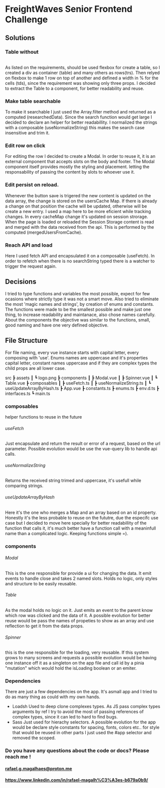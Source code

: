 # FreightWaves Senior Frontend Challenge

## Solutions

### Table without <table></table>
As listed on the requirements, should be used flexbox for create a table, so I created a div as container (table) and many others as rows(trs). Then relyed on flexbox to make 1 row on top of another and defined a width in % for the cells (tds), since the requirement was showing only three props. I decided to extract the Table to a component, for better readability and reuse.

### Make table searchable
To make it searchable I just used the Array.filter method and returned as a computed (researchedData). Since the search function would get large I decided to declare an helper for better readabillity. I normalized the strings with a composable (useNormalizeString) this makes the search case insensitive and trim it.

### Edit row on click
For editing the row I decided to create a Modal. In order to reuse it, it is an external component that accepts slots on the body and footer. The Modal component itself provides mostly the styling and placement. letting the responsability of passing the content by slots to whoever use it.

### Edit persist on reload.
Whenever the button save is trigered the new content is updated on the data array, the change is stored on the usersCache Map. If there is already a change on that position the cache will be updated, otherwise  will be create a new entry. I used a map here to be more eficient while tracking changes. In every cacheMap change it's updated on session strorage. When the page is loaded or reloaded the Session Storage content is read and merged with the data received from the api. This is performed by the computed (mergedUsersFromCache).

### Reach API and load
Here I used fetch API and encapsulated it on a composable (useFetch). In order to refetch when there is no searchString typed there is a watcher to trigger the request again.

## Decisions
I tried to type functions and variables the most possible, expect for few ocasions where strictly type it was not a smart move. Also tried to eliminate the most 'magic names and strings', by creation of enums and constants.
The functions were made to be the smallest possible and make just one thing, to increase readability and maintanace, also chose names carefully.
About the components the objective was similar to the functions, small, good naming and have one very defined objective.

## File Structure
For file naming, every vue instance starts with capital letter, every composing with 'use'.
Enums names are uppercase and it's properties capital letter, constant names uppercase and if they are complex types the child props are all lower case.

src
 ┣ assets
 ┃ ┗ logo.png
 ┣ components
 ┃ ┣ Modal.vue
 ┃ ┣ Spinner.vue
 ┃ ┗ Table.vue
 ┣ composables
 ┃ ┣ useFetch.ts
 ┃ ┣ useNormalizeString.ts
 ┃ ┗ useUpdateArrayByHash.ts
 ┣ App.vue
 ┣ constants.ts
 ┣ enums.ts
 ┣ env.d.ts
 ┣ interfaces.ts
 ┗ main.ts


### composables
helper functions to reuse in the future 
###### useFetch
Just encapsulate and return the result or error of a request, based on the url parameter. Possible evolution would be use the vue-query lib to handle api calls.
###### useNormalizeString
Returns the received string  trimed and uppercase, it's usefull while comparing strings.
###### useUpdateArrayByHash
Here it's the one who merges a Map and an array based on an id property. Honestly it's the less probable to reuse on the fututre, due the especifc use case but I decided to move here specially for better readabillity of the function that calls it, it's much better have a function call with a meaninfull name than a complicated logic. Keeping functions simple =).

### components
###### Modal
This is the one responsible for provide a ui for changing the data. It emit events to handle close and takes 2 named slots. Holds no logic, only styles and structure to be easily reusable.
###### Table
As the modal holds no logic on it. Just emits an event to the parent know which row was clicked and the data of it. A possible evolution for better reuse would be pass the names of propeties to show as an array and use reflection to get it from the data props.

###### Spinner
this is the one responsible for the loading, very reusable. If this system grows to many screens and requests a possible evolution would be having one instance off it as a singleton on the app file and call id by a pinia "mutation" which would hold the isLoading boolean or an emiter.

### Dependencies
There are just a few dependencies on the app. It's asmall app and I tried to do as many thing as could with my own hands.
- Loadsh 
Used to deep clone complexes types. As JS pass complex types arguments by ref I try to avoid the most of passing references of complex types, since it can led to hard to find bugs.
- Sass
Just used for hierachy selectors. A possible evolution for the app would be declare style constants for spacing, fonts, colors etc.. for style that would be reused in other parts I just used the #app selector and removed the scoped.

### Do you have any questions about the code or docs? Please reach me !

#### rafael.g.magalhaes@proton.me
#### https://www.linkedin.com/in/rafael-magalh%C3%A3es-b679a0b9/
